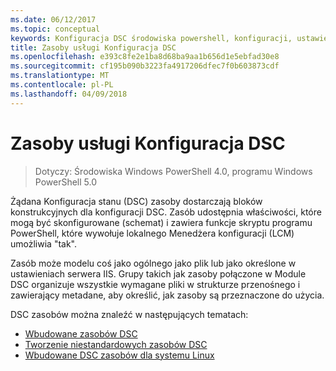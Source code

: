```yaml
---
ms.date: 06/12/2017
ms.topic: conceptual
keywords: Konfiguracja DSC środowiska powershell, konfiguracji, ustawienia
title: Zasoby usługi Konfiguracja DSC
ms.openlocfilehash: e393c8fe2e1ba8d68ba9aa1b656d1e5ebfad30e8
ms.sourcegitcommit: cf195b090b3223fa4917206dfec7f0b603873cdf
ms.translationtype: MT
ms.contentlocale: pl-PL
ms.lasthandoff: 04/09/2018
---
```

# <a name="dsc-resources"></a>Zasoby usługi Konfiguracja DSC

>Dotyczy: Środowiska Windows PowerShell 4.0, programu Windows PowerShell 5.0

Żądana Konfiguracja stanu (DSC) zasoby dostarczają bloków konstrukcyjnych dla konfiguracji DSC. Zasób udostępnia właściwości, które mogą być skonfigurowane (schemat) i zawiera funkcje skryptu programu PowerShell, które wywołuje lokalnego Menedżera konfiguracji (LCM) umożliwia "tak".

Zasób może modelu coś jako ogólnego jako plik lub jako określone w ustawieniach serwera IIS.  Grupy takich jak zasoby połączone w Module DSC organizuje wszystkie wymagane pliki w strukturze przenośnego i zawierający metadane, aby określić, jak zasoby są przeznaczone do użycia.

DSC zasobów można znaleźć w następujących tematach:

- [Wbudowane zasobów DSC](builtInResource.md)
- [Tworzenie niestandardowych zasobów DSC](authoringResource.md)
- [Wbudowane DSC zasobów dla systemu Linux](lnxBuiltInResources.md)